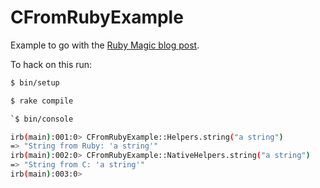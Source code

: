 # CFromRubyExample

Example to go with the [Ruby Magic blog post](https://blog.appsignal.com/2018/10/30/ruby-magic-building-a-ruby-c-extension-from-scratch.html).

 To hack on this run:
 ```bash
 $ bin/setup
 ```
 ```bash
 $ rake compile
 ```
 ```bash
`$ bin/console
```

```bash
irb(main):001:0> CFromRubyExample::Helpers.string("a string")
=> "String from Ruby: 'a string'"
irb(main):002:0> CFromRubyExample::NativeHelpers.string("a string")
=> "String from C: 'a string'"
irb(main):003:0>
```
